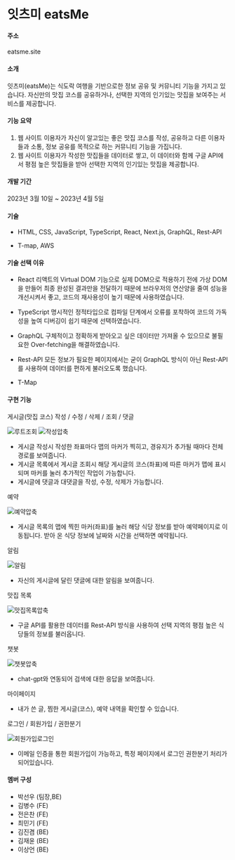 
# 잇츠미 eatsMe

#### 주소
eatsme.site

#### 소개
잇츠미(eatsMe)는 식도락 여행을 기반으로한 정보 공유 및 커뮤니티 기능을 가지고 있습니다.
자신만의 맛집 코스를 공유하거나, 선택한 지역의 인기있는 맛집을 보여주는 서비스를 제공합니다.

#### 기능 요약

1. 웹 사이트 이용자가 자신이 알고있는 좋은 맛집 코스를 작성, 공유하고 다른 이용자들과 소통, 정보 공유를 목적으로 하는 커뮤니티 기능을 가집니다.
2. 웹 사이트 이용자가 작성한 맛집들을 데이터로 쌓고, 이 데이터와 함께 구글 API에서 평점 높은 맛집들을 받아 선택한 지역의 인기있는 맛집을 제공합니다.

#### 개발 기간
2023년 3월 10일 ~ 2023년 4월 5일

#### 기술

- HTML, CSS, JavaScript, TypeScript, React, Next.js, GraphQL, Rest-API

- T-map, AWS

#### 기술 선택 이유

- React
  리액트의 Virtual DOM 기능으로 실제 DOM으로 적용하기 전에 가상 DOM을 만들어 최종 완성된 결과만을 전달하기 때문에 브라우저의 연산양을 줄여 성능을 개선시켜서 좋고, 코드의 재사용성이 높기 때문에 사용하였습니다.

- TypeScript
  명시적인 정적타입으로 컴파일 단계에서 오류를 포착하여 코드의 가독성을 높여 디버깅이 쉽기 때문에 선택하였습니다.

- GraphQL
  구체적이고 정확하게 받아오고 싶은 데이터만 가져올 수 있으므로 불필요한 Over-fetching을 해결하였습니다.

- Rest-API
  모든 정보가 필요한 페이지에서는 굳이 GraphQL 방식이 아닌 Rest-API를 사용하여 데이터를 편하게 불러오도록 했습니다.

- T-Map

#### 구현 기능

게시글(맛집 코스) 작성 / 수정 / 삭제 / 조회 / 댓글

![루트조회](https://user-images.githubusercontent.com/119851517/234808225-90d74de1-95a3-4fa9-b7fd-ac57cd5fc31c.gif)
![작성압축](https://user-images.githubusercontent.com/119851517/234807907-a87f10de-f1ad-4521-82a3-399c7f794071.gif)

- 게시글 작성시 작성한 좌표마다 맵의 마커가 찍히고, 경유지가 추가될 때마다 전체 경로를 보여줍니다.
- 게시글 목록에서 게시글 조회시 해당 게시글의 코스(좌표)에 따른 마커가 맵에 표시되며 마커를 눌러 추가적인 작업이 가능합니다.
- 게시글에 댓글과 대댓글을 작성, 수정, 삭제가 가능합니다.

예약

![예약압축](https://user-images.githubusercontent.com/119851517/234807983-4a9183e9-9322-4e57-9319-cf0674df81c4.gif)

- 게시글 목록의 맵에 찍힌 마커(좌표)를 눌러 해당 식당 정보를 받아 예약페이지로 이동됩니다.
  받아 온 식당 정보에 날짜와 시간을 선택하면 예약됩니다.
 
알림

![알림](https://user-images.githubusercontent.com/119851517/234808014-be7b1361-3855-426c-a7ea-aa44f4a3c322.gif)

- 자신의 게시글에 달린 댓글에 대한 알림을 보여줍니다.

맛집 목록

![맛집목록압축](https://user-images.githubusercontent.com/119851517/234808051-4b666e70-2322-4f69-b2f2-745b112ad234.gif)

- 구글 API를 활용한 데이터를 Rest-API 방식을 사용하여 선택 지역의 평점 높은 식당들의 정보를 불러옵니다.

챗봇

![챗봇압축](https://user-images.githubusercontent.com/119851517/234808084-732adaa2-9e83-4b47-8a6f-a8c8f9f24409.gif)

- chat-gpt와 연동되어 검색에 대한 응답을 보여줍니다.

마이페이지

- 내가 쓴 글, 찜한 게시글(코스), 예약 내역을 확인할 수 있습니다.

로그인 / 회원가입 / 권한분기

![회원가입로그인](https://user-images.githubusercontent.com/119851517/234808125-10c47644-3a17-4c15-980f-393f8f9a4b8c.gif)

- 이메일 인증을 통한 회원가입이 가능하고, 특정 페이지에서 로그인 권한분기 처리가 되어있습니다.

#### 멤버 구성

- 박선우 (팀장,BE)
- 김병수 (FE)
- 전은찬 (FE)
- 최민기 (FE)
- 김진겸 (BE)
- 김재윤 (BE)
- 이상언 (BE)
